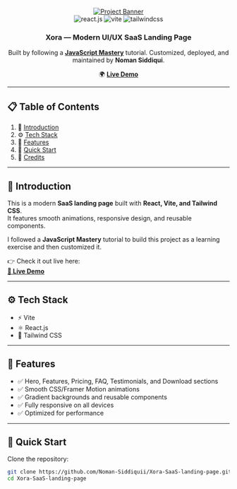 <div align="center">
  <br />
    <a href="https://xora-saas-landing-page.vercel.app/" target="_blank">
      <img src="https://github.com/user-attachments/assets/a582919b-1bdf-4cb2-af44-69b2159cf109" alt="Project Banner">
    </a>
  <br />

  <div>
    <img src="https://img.shields.io/badge/-React_JS-black?style=for-the-badge&logoColor=white&logo=react&color=61DAFB" alt="react.js" />
    <img src="https://img.shields.io/badge/-Vite-black?style=for-the-badge&logoColor=white&logo=vite&color=646CFF" alt="vite" />
    <img src="https://img.shields.io/badge/-Tailwind_CSS-black?style=for-the-badge&logoColor=white&logo=tailwindcss&color=06B6D4" alt="tailwindcss" />
  </div>

<h3 align="center">Xora — Modern UI/UX SaaS Landing Page</h3>

<p align="center">
  Built by following a <a href="https://youtu.be/ukiGFmZ32YA?feature=shared" target="_blank"><b>JavaScript Mastery</b></a> tutorial.  
  Customized, deployed, and maintained by <b>Noman Siddiqui</b>.
</p>

<p align="center">
  🌍 <a href="https://xora-saas-landing-page.vercel.app/" target="_blank"><b>Live Demo</b></a>
</p>
</div>

---

## 📋 Table of Contents
1. 🤖 [Introduction](#introduction)  
2. ⚙️ [Tech Stack](#tech-stack)  
3. 🔋 [Features](#features)  
4. 🤸 [Quick Start](#quick-start)  
5. 🔗 [Credits](#credits)  

---

## 🤖 Introduction
This is a modern **SaaS landing page** built with **React, Vite, and Tailwind CSS**.  
It features smooth animations, responsive design, and reusable components.  

I followed a **JavaScript Mastery** tutorial to build this project as a learning exercise and then customized it.  

👉 Check it out live here:  
**[🚀 Live Demo](https://xora-saas-landing-page.vercel.app/)**  

---

## ⚙️ Tech Stack
- ⚡ Vite  
- ⚛️ React.js  
- 🎨 Tailwind CSS  

---

## 🔋 Features
- ✅ Hero, Features, Pricing, FAQ, Testimonials, and Download sections  
- ✅ Smooth CSS/Framer Motion animations  
- ✅ Gradient backgrounds and reusable components  
- ✅ Fully responsive on all devices  
- ✅ Optimized for performance  

---

## 🤸 Quick Start

Clone the repository:
```bash
git clone https://github.com/Noman-Siddiquii/Xora-SaaS-landing-page.git
cd Xora-SaaS-landing-page
